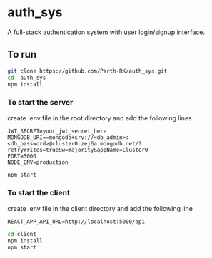 # auth_sys

A full-stack authentication system with user login/signup interface.

## To run 

```bash
git clone https://github.com/Parth-RK/auth_sys.git
cd  auth_sys
npm install
```
### To start the server

create .env file in  the root directory and add the following lines

```
JWT_SECRET=your_jwt_secret_here
MONGODB_URI==mongodb+srv://<db_admin>:<db_password>@cluster0.zej6a.mongodb.net/?retryWrites=true&w=majority&appName=Cluster0
PORT=5000
NODE_ENV=production
```

```bash
npm start
```
### To start the client

create .env file in the client directory and add the following line

```
REACT_APP_API_URL=http://localhost:5000/api
```

```bash
cd client
npm install
npm start
```
